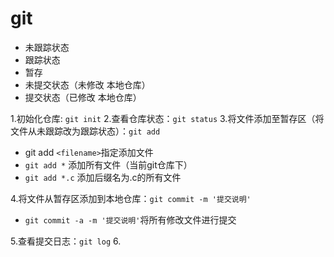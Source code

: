 # git
* 未跟踪状态
* 跟踪状态
* 暂存
* 未提交状态（未修改  本地仓库）
* 提交状态（已修改 本地仓库）

1.初始化仓库: `git init`
2.查看仓库状态：`git status`
3.将文件添加至暂存区（将文件从未跟踪改为跟踪状态）：`git add`
  * git add `<filename>`指定添加文件
  * `git add *` 添加所有文件（当前git仓库下）
  * `git add *.c` 添加后缀名为.c的所有文件

4.将文件从暂存区添加到本地仓库：`git commit -m '提交说明'`
* `git commit -a -m '提交说明'`将所有修改文件进行提交

5.查看提交日志：`git log`
6.